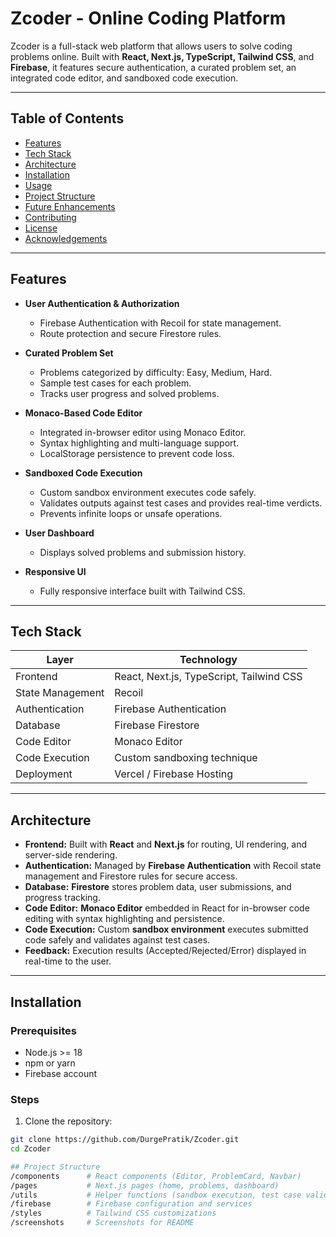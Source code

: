  # Zcoder - Online Coding Platform

Zcoder is a full-stack web platform that allows users to solve coding problems online. Built with **React, Next.js, TypeScript, Tailwind CSS**, and **Firebase**, it features secure authentication, a curated problem set, an integrated code editor, and sandboxed code execution.

---

## Table of Contents

- [Features](#features)
- [Tech Stack](#tech-stack)
- [Architecture](#architecture)
- [Installation](#installation)
- [Usage](#usage)
- [Project Structure](#project-structure)
- [Future Enhancements](#future-enhancements)
- [Contributing](#contributing)
- [License](#license)
- [Acknowledgements](#acknowledgements)

---

## Features

- **User Authentication & Authorization**
  - Firebase Authentication with Recoil for state management.
  - Route protection and secure Firestore rules.

- **Curated Problem Set**
  - Problems categorized by difficulty: Easy, Medium, Hard.
  - Sample test cases for each problem.
  - Tracks user progress and solved problems.

- **Monaco-Based Code Editor**
  - Integrated in-browser editor using Monaco Editor.
  - Syntax highlighting and multi-language support.
  - LocalStorage persistence to prevent code loss.

- **Sandboxed Code Execution**
  - Custom sandbox environment executes code safely.
  - Validates outputs against test cases and provides real-time verdicts.
  - Prevents infinite loops or unsafe operations.

- **User Dashboard**
  - Displays solved problems and submission history.

- **Responsive UI**
  - Fully responsive interface built with Tailwind CSS.

---

## Tech Stack

| Layer | Technology |
|-------|------------|
| Frontend | React, Next.js, TypeScript, Tailwind CSS |
| State Management | Recoil |
| Authentication | Firebase Authentication |
| Database | Firebase Firestore |
| Code Editor | Monaco Editor |
| Code Execution | Custom sandboxing technique |
| Deployment | Vercel / Firebase Hosting |

---

## Architecture


- **Frontend:** Built with **React** and **Next.js** for routing, UI rendering, and server-side rendering.  
- **Authentication:** Managed by **Firebase Authentication** with Recoil state management and Firestore rules for secure access.  
- **Database:** **Firestore** stores problem data, user submissions, and progress tracking.  
- **Code Editor:** **Monaco Editor** embedded in React for in-browser code editing with syntax highlighting and persistence.  
- **Code Execution:** Custom **sandbox environment** executes submitted code safely and validates against test cases.  
- **Feedback:** Execution results (Accepted/Rejected/Error) displayed in real-time to the user.  

---

## Installation

### Prerequisites

- Node.js >= 18  
- npm or yarn  
- Firebase account  

### Steps

1. Clone the repository:

```bash
git clone https://github.com/DurgePratik/Zcoder.git
cd Zcoder

## Project Structure
/components      # React components (Editor, ProblemCard, Navbar)
/pages           # Next.js pages (home, problems, dashboard)
/utils           # Helper functions (sandbox execution, test case validation)
/firebase        # Firebase configuration and services
/styles          # Tailwind CSS customizations
/screenshots     # Screenshots for README


